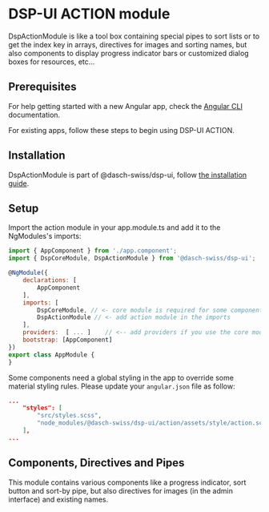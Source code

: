 # DSP-UI ACTION module

DspActionModule is like a tool box containing special pipes to sort lists or to get the index key in arrays, directives for images and sorting names, but also components to display progress indicator bars or customized dialog boxes for resources, etc...

## Prerequisites

For help getting started with a new Angular app, check the [Angular CLI](https://cli.angular.io/) documentation.

For existing apps, follow these steps to begin using DSP-UI ACTION.

## Installation

DspActionModule is part of @dasch-swiss/dsp-ui, follow [the installation guide](/how-to-use/getting-started/).

## Setup

 Import the action module in your app.module.ts and add it to the NgModules's imports:

```javascript
import { AppComponent } from './app.component';
import { DspCoreModule, DspActionModule } from '@dasch-swiss/dsp-ui';

@NgModule({
    declarations: [
        AppComponent
    ],
    imports: [
        DspCoreModule, // <- core module is required for some components and directives
        DspActionModule // <- add action module in the imports
    ],
    providers:  [ ... ]    // <-- add providers if you use the core module as mentioned in the installation guide
    bootstrap: [AppComponent]
})
export class AppModule {
}
```

Some components need a global styling in the app to override some material styling rules. Please update your `angular.json` file as follow:

```json
...
    "styles": [
        "src/styles.scss",
        "node_modules/@dasch-swiss/dsp-ui/action/assets/style/action.scss" // <- add this line
    ],
...
```

<!-- ## Usage
TODO: fill in this section with an example -->

## Components, Directives and Pipes

This module contains various components like a progress indicator, sort button and sort-by pipe, but also directives for images (in the admin interface) and existing names.

